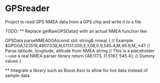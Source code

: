 # GPSreader
Project to read GPS NMEA data from a GPS chip and write it to a file

TODO:
** Replace getRawGPSData() with an actual NMEA function like:

GPSData parseNMEAGGA(const std::string& nmea) {
    // Example: $GPGGA,123519,4807.038,N,01131.000,E,1,08,0.9,545.4,M,46.9,M,,*47
    // Parse latitude, longitude, altitude from NMEA string
    // This is a placeholder—use a real NMEA parser library
    return {48.1173, 11.5167, 545.4}; // Dummy values
}

** Integrate a library such as Boost.Asio to allow for live data instead of sample data
